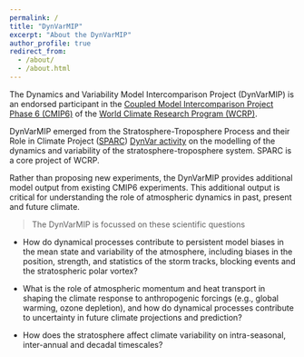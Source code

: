 ```yaml
---
permalink: /
title: "DynVarMIP"
excerpt: "About the DynVarMIP"
author_profile: true
redirect_from: 
  - /about/
  - /about.html
---
```


The Dynamics and Variability Model Intercomparison Project (DynVarMIP) is an endorsed participant in the [Coupled Model Intercomparison Project Phase 6 (CMIP6)](https://www.wcrp-climate.org/wgcm-cmip/wgcm-cmip6) of the [World Climate Research Program (WCRP)](https://www.wcrp-climate.org/).

DynVarMIP emerged from the Stratosphere-Troposphere Process and their Role in Climate Project ([SPARC](https://www.sparc-climate.org/)) [DynVar activity](https://www.sparc-climate.org/activities/dynamical-variability/) on the modelling of the dynamics and variability of the stratosphere-troposphere system. SPARC is a core project of WCRP.

Rather than proposing new experiments, the DynVarMIP provides additional model output from existing CMIP6 experiments. This additional output is critical for understanding the role of atmospheric dynamics in past, present and future climate.

> The DynVarMIP is focussed on these scientific questions 

*  How do dynamical processes contribute to persistent model biases in the mean state and variability of the atmosphere, including biases in the position, strength, and statistics of the storm tracks, blocking events and the stratospheric polar vortex?

* What is the role of atmospheric momentum and heat transport in shaping the climate response to anthropogenic forcings (e.g., global warming, ozone depletion), and how do dynamical processes contribute to uncertainty in future climate projections and prediction?

* How does the stratosphere affect climate variability on intra-seasonal, inter-annual and decadal timescales?






